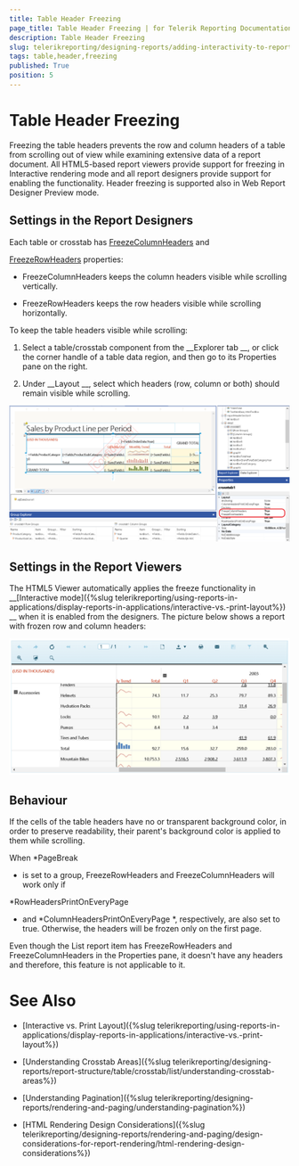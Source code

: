 ```yaml
---
title: Table Header Freezing
page_title: Table Header Freezing | for Telerik Reporting Documentation
description: Table Header Freezing
slug: telerikreporting/designing-reports/adding-interactivity-to-reports/table-header-freezing
tags: table,header,freezing
published: True
position: 5
---
```


# Table Header Freezing



Freezing the table headers prevents the row and column headers of a table from scrolling out of view while examining extensive data of a report document.
        All HTML5-based report viewers provide support for freezing in Interactive rendering mode and all report designers provide support for enabling the functionality.
        Header freezing is supported also in Web Report Designer Preview mode.
      


## Settings in the Report Designers

Each table or crosstab has 
[FreezeColumnHeaders](/reporting/api/Telerik.Reporting.Table#Telerik_Reporting_Table_FreezeColumnHeaders)
 and
          
[FreezeRowHeaders](/reporting/api/Telerik.Reporting.Table#Telerik_Reporting_Table_FreezeRowHeaders)
 properties:
        


* FreezeColumnHeaders keeps the column headers visible while scrolling vertically.
            


* FreezeRowHeaders keeps the row headers visible while scrolling horizontally.
            


To keep the table headers visible while scrolling:
        


1. Select a table/crosstab component from the 
__Explorer tab
__, or click the corner handle of a table data region, and then
              go to its Properties pane on the right.
            


1. Under 
__Layout
__, select which headers (row, column or both) should remain visible while scrolling.
            
  
  ![Table Freeze Headers Designer](images/TableFreezeHeadersDesigner.png)

## Settings in the Report Viewers

The HTML5 Viewer automatically applies the freeze functionality in 
__[Interactive mode]({%slug telerikreporting/using-reports-in-applications/display-reports-in-applications/interactive-vs.-print-layout%})
__          when it is enabled from the designers.
          The picture below shows a report with frozen row and column headers:
        
  
  ![Table Freeze Headers Viewer](images/TableFreezeHeadersViewer.png)

## Behaviour

If the cells of the table headers have no or transparent background color, in order to preserve readability, their parent's background color
          is applied to them while scrolling.
        


When 
*PageBreak
* is set to a group, FreezeRowHeaders and FreezeColumnHeaders will work only if
          
*RowHeadersPrintOnEveryPage
* and 
*ColumnHeadersPrintOnEveryPage
*, respectively, are also set to true.
          Otherwise, the headers will be frozen only on the first page.
        


Even though the List report item has FreezeRowHeaders and FreezeColumnHeaders in the Properties pane, it doesn't have any headers
          and therefore, this feature is not applicable to it.
        


# See Also


 * [Interactive vs. Print Layout]({%slug telerikreporting/using-reports-in-applications/display-reports-in-applications/interactive-vs.-print-layout%})


 * [Understanding Crosstab Areas]({%slug telerikreporting/designing-reports/report-structure/table/crosstab/list/understanding-crosstab-areas%})


 * [Understanding Pagination]({%slug telerikreporting/designing-reports/rendering-and-paging/understanding-pagination%})


 * [HTML Rendering Design Considerations]({%slug telerikreporting/designing-reports/rendering-and-paging/design-considerations-for-report-rendering/html-rendering-design-considerations%})


